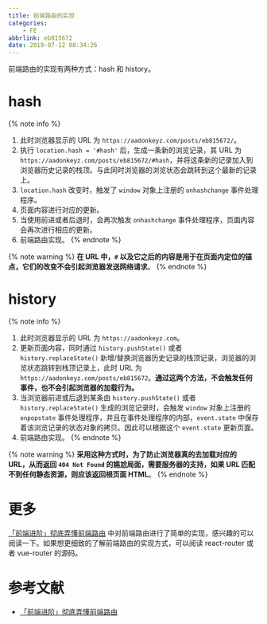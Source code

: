 ```yaml
---
title: 前端路由的实现
categories:
    - FE
abbrlink: eb815672
date: 2019-07-12 08:34:26
---
```


前端路由的实现有两种方式：hash 和 history。

# hash

{% note info %}
1. 此时浏览器显示的 URL 为 `https://aadonkeyz.com/posts/eb815672/`。
2. 执行 `location.hash = '#hash'` 后，生成一条新的浏览记录，其 URL 为 `https://aadonkeyz.com/posts/eb815672/#hash`，并将这条新的记录加入到浏览器历史记录的栈顶。与此同时浏览器的浏览状态会跳转到这个最新的记录上。
3. `location.hash` 改变时，触发了 `window` 对象上注册的 `onhashchange` 事件处理程序。
4. 页面内容进行对应的更新。
5. 当使用前进或者后退时，会再次触发 `onhashchange` 事件处理程序，页面内容会再次进行相应的更新。
6. 前端路由实现。
{% endnote %}

{% note warning %}
**在 URL 中，`#` 以及它之后的内容是用于在页面内定位的锚点，它们的改变不会引起浏览器发送网络请求**。
{% endnote %}

# history

{% note info %}
1. 此时浏览器显示的 URL 为 `https://aadonkeyz.com`。
2. 更新页面内容，同时通过 `history.pushState()` 或者 `history.replaceState()` 新增/替换浏览器历史记录的栈顶记录，浏览器的浏览状态跳转到栈顶记录上，此时 URL 为 `https://aadonkeyz.com/posts/eb815672`。**通过这两个方法，不会触发任何事件，也不会引起浏览器的加载行为。**
3. 当浏览器前进或后退到某条由 `history.pushState()` 或者 `history.replaceState()` 生成的浏览记录时，会触发 `window` 对象上注册的 `onpopstate` 事件处理程序，并且在事件处理程序的内部，`event.state` 中保存着该浏览记录的状态对象的拷贝。因此可以根据这个 `event.state` 更新页面。
4. 前端路由实现。
{% endnote %}

{% note warning %}
**采用这种方式时，为了防止浏览器真的去加载对应的 URL，从而返回 `404 Not Found` 的尴尬局面，需要服务器的支持，如果 URL 匹配不到任何静态资源，则应该返回根页面 HTML**。
{% endnote %}

# 更多

[「前端进阶」彻底弄懂前端路由](https://juejin.cn/post/6844903890278694919#heading-10) 中对前端路由进行了简单的实现，感兴趣的可以阅读一下。如果想更细致的了解前端路由的实现方式，可以阅读 react-router 或者 vue-router 的源码。

# 参考文献

- [「前端进阶」彻底弄懂前端路由](https://juejin.cn/post/6844903890278694919#heading-10) 
